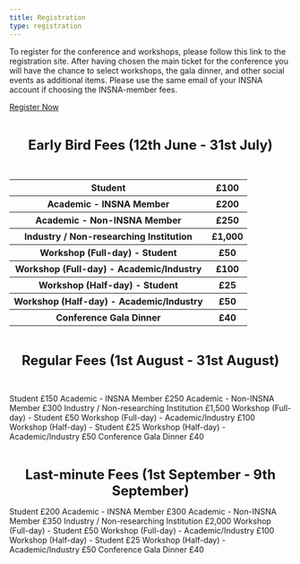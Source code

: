```yaml
---
title: Registration
type: registration
---
```


To register for the conference and workshops, please follow this link to the registration site. After having chosen the main ticket for the conference you will have the chance to select workshops, the gala dinner, and other social events as additional items.
Please use the same email of your INSNA account if choosing the INSNA-member fees. 

<div class="flex flex-row w-full justify-center pt-6">
<a class="px-10 py-2 text-gray-200 bg-eusnblue rounded-full shadow-md text-lg hover:bg-gray-800 hover:border-red" href="https://store.gre.ac.uk/conferences-and-events/faculties-schools/fob/eusn-conference/6th-european-conference-on-social-networks" target="_blank">Register Now</a>
</div>
<p>&nbsp;</p>

**<p align="center"><font size="5">Early Bird Fees (12th June - 31st July)</p></font>**
<p>&nbsp;</p>
<table>
  <tr>
<th>Student</th> <th>£100</th>
  </tr>
<th>Academic - INSNA Member</th> 	<th>£200</th>
  </tr>
  <tr>
<th>Academic - Non-INSNA Member</th> 	<th>£250</th>
  </tr>
  <tr>
<th>Industry / Non-researching Institution</th> <th>£1,000</th>
  </tr>
  <tr>
<th>Workshop (Full-day) - Student</th> <th>£50</th>
  </tr>
  <tr>
<th>Workshop (Full-day) - Academic/Industry</th> <th>£100</th>
  </tr>
  <tr>
<th>Workshop (Half-day) - Student</th> <th>£25</th>
  </tr>
  <tr>
<th>Workshop (Half-day) - Academic/Industry</th> <th>£50</th>
  </tr>
  <tr>
<th>Conference Gala Dinner</th> <th>£40</th>
  </tr>
</table>
<p>&nbsp;</p>

**<p align="center"><font size="5">Regular Fees (1st August - 31st August)</p></font>**
<p>&nbsp;</p>
Student 	£150
Academic - INSNA Member 	£250
Academic - Non-INSNA Member 	£300
Industry / Non-researching Institution £1,500
Workshop (Full-day) - Student £50
Workshop (Full-day) - Academic/Industry £100
Workshop (Half-day) - Student £25
Workshop (Half-day) - Academic/Industry £50
Conference Gala Dinner £40

<p>&nbsp;</p>

**<p align="center"><font size="5">Last-minute Fees (1st September - 9th September)</p></font>**
Student 	£200
Academic - INSNA Member 	£300
Academic - Non-INSNA Member 	£350
Industry / Non-researching Institution £2,000
Workshop (Full-day) - Student £50
Workshop (Full-day) - Academic/Industry £100
Workshop (Half-day) - Student £25
Workshop (Half-day) - Academic/Industry £50
Conference Gala Dinner £40



